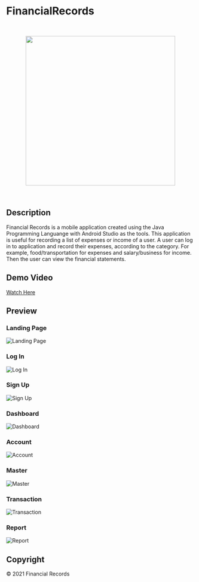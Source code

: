 # FinancialRecords

<br><p align="center"><img src="https://imgur.com/TbsDrrr.png" width="400"></p><br>

## Description ##
Financial Records is a mobile application created using the Java Programming Languange with Android Studio as the tools. This application is useful for recording a list of expenses or income of a user. A user can log in to application and record their expenses, according to the category. For example, food/transportation for expenses and salary/business for income. Then the user can view the financial statements.

## Demo Video
[Watch Here](https://drive.google.com/file/d/1Z0JwFrQrXQh-gb9Ah6n-btEWmk0T2lFu/view?usp=sharing)

## Preview ##
### Landing Page ###
![Landing Page](https://imgur.com/qS20GNv.png)

### Log In ###
![Log In](https://imgur.com/qAcvHzJ.png)

### Sign Up ###
![Sign Up](https://imgur.com/7migUIi.png)

### Dashboard ###
![Dashboard](https://imgur.com/PZ2lsZF.png)

### Account ###
![Account](https://imgur.com/fFouW7X.png)

### Master ###
![Master](https://imgur.com/undefined.png)

### Transaction ###
![Transaction](https://imgur.com/hklylpg.png)

### Report ###
![Report](https://imgur.com/eJpONS7.png)


## Copyright ##
© 2021 Financial Records
